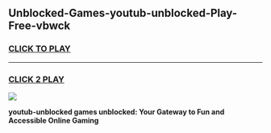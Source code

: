 
## Unblocked-Games-youtub-unblocked-Play-Free-vbwck
<h3>
<a href="https://premium76.site?title=youtub-unblocked&ref=17A">CLICK TO PLAY</a></h3>
<hr>

<h3>
<a href="https://premium76.site?title=youtub-unblocked&ref=17A">CLICK 2 PLAY</a>
  
</h3>

<a href="https://premium76.site?title=youtub-unblocked&ref=17A"><img src="https://clearcache.store/games.png"></a>


**youtub-unblocked games unblocked: Your Gateway to Fun and Accessible Online Gaming**
